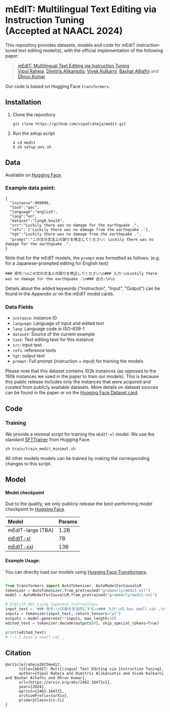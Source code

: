 # mEdIT: Multilingual Text Editing via Instruction Tuning  <br />(Accepted at NAACL 2024)

This repository provides datasets, models and code for mEdIT instruction-tuned text editing model(s), with the official implementation of the following paper:
> [mEdIT: Multilingual Text Editing via Instruction Tuning](https://arxiv.org/abs/2402.16472v1) <br>
> [Vipul Raheja](https://github.com/vipulraheja), [Dimitris Alikaniotis](https://github.com/dimalik), [Vivek Kulkarni](https://github.com/viveksck), [Bashar Alhafni](https://github.com/balhafni) and [Dhruv Kumar](https://github.com/ddhruvkr)

Our code is based on Hugging Face `transformers`.

## Installation
1. Clone the repository
   ```
   git clone https://github.com/vipulraheja/medit.git
   ```
   
2. Run the setup script
   ```
   $ cd medit
   $ sh setup_env.sh
   ```

## Data
Available on [Hugging Face](https://huggingface.co/datasets/grammarly/medit).

### Example data point:

```
{
  "instance":999999,
  "task":"gec",
  "language":"english",
  "lang":"en",
  "dataset":"lang8.bea19",
  "src":"Luckily there was no damage for the earthquake .",
  "refs": ['Luckily there was no damage from the earthquake .'],
  "tgt":"Luckily there was no damage from the earthquake .",
  "prompt":"この文の文法上の誤りを修正してください: Luckily there was no damage for the earthquake .",
}
```

Note that for the mEdIT models, the `prompt` was formatted as follows: 
(e.g. for a Japanese-prompted editing for English text)
```
### 命令:\nこの文の文法上の誤りを修正してください\n### 入力:\nLuckily there was no damage for the earthquake .\n### 出力:\n\n
```
Details about the added keywords ("Instruction", "Input", "Output") can be found in the Appendix or on the mEdIT model cards. 


### Data Fields
* `instance`: instance ID
* `language`: Language of input and edited text 
* `lang`: Language code in ISO-639-1
* `dataset`: Source of the current example
* `task`: Text editing task for this instance
* `src`: input text 
* `refs`: reference texts
* `tgt`: output text
* `prompt`: Full prompt (instruction + input) for training the models

Please note that this dataset contains 102k instances (as opposed to the 190k instances we used in the paper to train our models). This is because this public release includes only the instances that were acquired and curated from publicly available datasets. More details on dataset sources can be found in the paper or on the [Hugging Face Dataset card](https://huggingface.co/datasets/grammarly/medit). 

## Code
### Training
We provide a minimal script for training the `mEdIT-xl` model. We use the standard [SFTTrainer](https://huggingface.co/docs/trl/en/sft_trainer) from Hugging Face.
```
sh train/train_medit_minimal.sh
```
All other models models can be trained by making the corresponding changes to this script. 

## Model

#### Model checkpoint
Due to the quality, we only publicly release the best-performing model checkpoint to [Hugging Face](https://huggingface.co/grammarly). 

| Model         | Params        | 
| :-------------|:-------------  |
| mEdIT-large (TBA)    | 1.2B  | 
| [mEdIT-xl](https://huggingface.co/grammarly/medit-xl)    | 7B  | 
| [mEdIT-xxl](https://huggingface.co/grammarly/medit-xxl)    | 13B  | 


#### Example Usage:
You can directly load our models using [Hugging Face Transformers](https://github.com/huggingface/transformers).
```python

from transformers import AutoTokenizer, AutoModelForCausalLM
tokenizer = AutoTokenizer.from_pretrained("grammarly/medit-xxl")
model = AutoModelForCausalLM.from_pretrained("grammarly/medit-xxl")

# English GEC using Japanese instructions
input_text = '### 命令:\n文章を文法的にする\n### 入力:\nI has small cat ,\n### 出力:\n\n'
inputs = tokenizer(input_text, return_tensors="pt")
outputs = model.generate(**inputs, max_length=20)
edited_text = tokenizer.decode(outputs[0], skip_special_tokens=True)

print(edited_text)
# --> I have a small cat ,
```

## Citation
```
@article{raheja2023medit,
      title={mEdIT: Multilingual Text Editing via Instruction Tuning}, 
      author={Vipul Raheja and Dimitris Alikaniotis and Vivek Kulkarni and Bashar Alhafni and Dhruv Kumar},
      url={https://arxiv.org/abs/2402.16472v1},
      year={2024},
      eprint={2402.16472},
      archivePrefix={arXiv},
      primaryClass={cs.CL}
}
```
